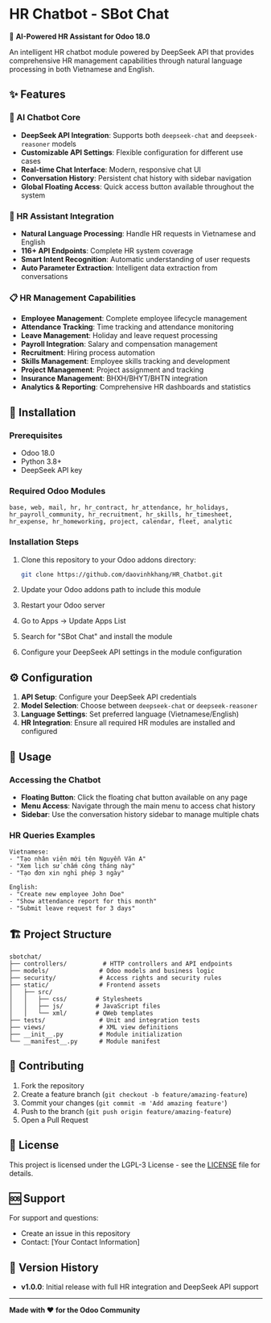 # HR Chatbot - SBot Chat

🤖 **AI-Powered HR Assistant for Odoo 18.0**

An intelligent HR chatbot module powered by DeepSeek API that provides comprehensive HR management capabilities through natural language processing in both Vietnamese and English.

## ✨ Features

### 🧠 AI Chatbot Core
- **DeepSeek API Integration**: Supports both `deepseek-chat` and `deepseek-reasoner` models
- **Customizable API Settings**: Flexible configuration for different use cases
- **Real-time Chat Interface**: Modern, responsive chat UI
- **Conversation History**: Persistent chat history with sidebar navigation
- **Global Floating Access**: Quick access button available throughout the system

### 🏢 HR Assistant Integration
- **Natural Language Processing**: Handle HR requests in Vietnamese and English
- **116+ API Endpoints**: Complete HR system coverage
- **Smart Intent Recognition**: Automatic understanding of user requests
- **Auto Parameter Extraction**: Intelligent data extraction from conversations

### 📋 HR Management Capabilities
- **Employee Management**: Complete employee lifecycle management
- **Attendance Tracking**: Time tracking and attendance monitoring
- **Leave Management**: Holiday and leave request processing
- **Payroll Integration**: Salary and compensation management
- **Recruitment**: Hiring process automation
- **Skills Management**: Employee skills tracking and development
- **Project Management**: Project assignment and tracking
- **Insurance Management**: BHXH/BHYT/BHTN integration
- **Analytics & Reporting**: Comprehensive HR dashboards and statistics

## 🚀 Installation

### Prerequisites
- Odoo 18.0
- Python 3.8+
- DeepSeek API key

### Required Odoo Modules
```
base, web, mail, hr, hr_contract, hr_attendance, hr_holidays, 
hr_payroll_community, hr_recruitment, hr_skills, hr_timesheet,
hr_expense, hr_homeworking, project, calendar, fleet, analytic
```

### Installation Steps
1. Clone this repository to your Odoo addons directory:
   ```bash
   git clone https://github.com/daovinhkhang/HR_Chatbot.git
   ```

2. Update your Odoo addons path to include this module

3. Restart your Odoo server

4. Go to Apps → Update Apps List

5. Search for "SBot Chat" and install the module

6. Configure your DeepSeek API settings in the module configuration

## ⚙️ Configuration

1. **API Setup**: Configure your DeepSeek API credentials
2. **Model Selection**: Choose between `deepseek-chat` or `deepseek-reasoner`
3. **Language Settings**: Set preferred language (Vietnamese/English)
4. **HR Integration**: Ensure all required HR modules are installed and configured

## 🎯 Usage

### Accessing the Chatbot
- **Floating Button**: Click the floating chat button available on any page
- **Menu Access**: Navigate through the main menu to access chat history
- **Sidebar**: Use the conversation history sidebar to manage multiple chats

### HR Queries Examples
```
Vietnamese:
- "Tạo nhân viên mới tên Nguyễn Văn A"
- "Xem lịch sử chấm công tháng này"
- "Tạo đơn xin nghỉ phép 3 ngày"

English:
- "Create new employee John Doe"
- "Show attendance report for this month"
- "Submit leave request for 3 days"
```

## 🏗️ Project Structure

```
sbotchat/
├── controllers/          # HTTP controllers and API endpoints
├── models/              # Odoo models and business logic
├── security/            # Access rights and security rules
├── static/              # Frontend assets
│   ├── src/
│   │   ├── css/        # Stylesheets
│   │   ├── js/         # JavaScript files
│   │   └── xml/        # QWeb templates
├── tests/               # Unit and integration tests
├── views/               # XML view definitions
├── __init__.py          # Module initialization
└── __manifest__.py      # Module manifest
```

## 🤝 Contributing

1. Fork the repository
2. Create a feature branch (`git checkout -b feature/amazing-feature`)
3. Commit your changes (`git commit -m 'Add amazing feature'`)
4. Push to the branch (`git push origin feature/amazing-feature`)
5. Open a Pull Request

## 📄 License

This project is licensed under the LGPL-3 License - see the [LICENSE](LICENSE) file for details.

## 🆘 Support

For support and questions:
- Create an issue in this repository
- Contact: [Your Contact Information]

## 🔄 Version History

- **v1.0.0**: Initial release with full HR integration and DeepSeek API support

---

**Made with ❤️ for the Odoo Community** 